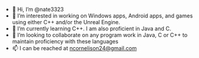 - 👋 Hi, I’m @nate3323
- 👀 I’m interested in working on Windows apps, Android apps, and games using either C++ and/or the Unreal Engine.
- 🌱 I’m currently learning C++. I am also proficient in Java and C.
- 💞️ I’m looking to collaborate on any program work in Java, C or C++ to maintain proficiency with these languages
- 📫 I can be reached at ncornelison24@gmail.com

<!---
nate3323/nate3323 is a ✨ special ✨ repository because its `README.md` (this file) appears on your GitHub profile.
You can click the Preview link to take a look at your changes.
--->
